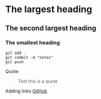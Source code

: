 # The largest heading
## The second largest heading
### The smallest heading

```
git add .
git commit -m "notes"
git push
```

Quote:
> Test this is a quote

Adding links
[GitHub](https://www.github.com)